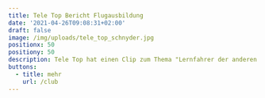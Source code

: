 ```yaml
---
title: Tele Top Bericht Flugausbildung
date: '2021-04-26T09:08:31+02:00'
draft: false
image: /img/uploads/tele_top_schnyder.jpg
positionx: 50
positiony: 50
description: Tele Top hat einen Clip zum Thema "Lernfahrer der anderen Art" erstellt.
buttons:
  - title: mehr
    url: /club
---
```


